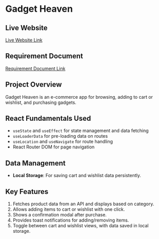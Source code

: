 # Gadget Heaven

## Live Website
[Live Website Link](https://gadgets-haven-b10.netlify.app/)

## Requirement Document
[Requirement Document Link](https://github.com/ProgrammingHero1/B10-A8-gadget-heaven/blob/main/Batch-10_Assignment-08.pdf)

## Project Overview
Gadget Heaven is an e-commerce app for browsing, adding to cart or wishlist, and purchasing gadgets.

## React Fundamentals Used
- `useState` and `useEffect` for state management and data fetching
- `useLoaderData` for pre-loading data on routes
- `useLocation` and `useNavigate` for route handling
- React Router DOM for page navigation

## Data Management
- **Local Storage**: For saving cart and wishlist data persistently.

## Key Features
1. Fetches product data from an API and displays based on category.
2. Allows adding items to cart or wishlist with one click.
3. Shows a confirmation modal after purchase.
4. Provides toast notifications for adding/removing items.
5. Toggle between cart and wishlist views, with data saved in local storage.
